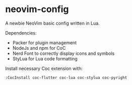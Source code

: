 # neovim-config

A newbie NeoVim basic config written in Lua.

Dependencies:
- Packer for plugin management
- NodeJs and npm for CoC
- Nerd Font to correctly display icons and symbols
- StyLua for Lua code formatting

Install necessary Coc extension with:
````
:CocInstall coc-flutter coc-lua coc-stylua coc-pyright
````
